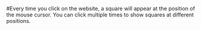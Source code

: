 #Every time you click on the website, a square will appear at the position of the mouse cursor. You can click multiple times to show squares at different positions.
